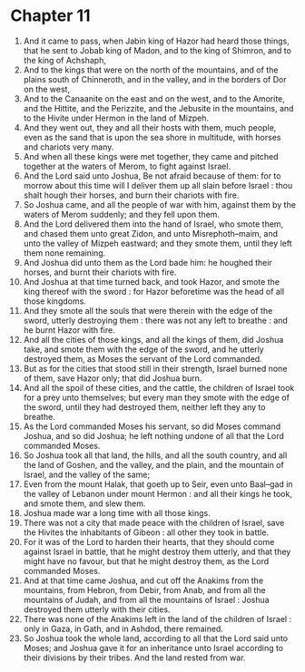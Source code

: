 # Chapter 11

1. And it came to pass, when Jabin king of Hazor had heard those things, that he sent to Jobab king of Madon, and to the king of Shimron, and to the king of Achshaph,
2. And to the kings that were on the north of the mountains, and of the plains south of Chinneroth, and in the valley, and in the borders of Dor on the west,
3. And to the Canaanite on the east and on the west, and to the Amorite, and the Hittite, and the Perizzite, and the Jebusite in the mountains, and to the Hivite under Hermon in the land of Mizpeh.
4. And they went out, they and all their hosts with them, much people, even as the sand that is upon the sea shore in multitude, with horses and chariots very many.
5. And when all these kings were met together, they came and pitched together at the waters of Merom, to fight against Israel.
6. And the Lord said unto Joshua, Be not afraid because of them: for to morrow about this time will I deliver them up all slain before Israel : thou shalt hough their horses, and burn their chariots with fire.
7. So Joshua came, and all the people of war with him, against them by the waters of Merom suddenly; and they fell upon them.
8. And the Lord delivered them into the hand of Israel, who smote them, and chased them unto great Zidon, and unto Misrephoth–maim, and unto the valley of Mizpeh eastward; and they smote them, until they left them none remaining.
9. And Joshua did unto them as the Lord bade him: he houghed their horses, and burnt their chariots with fire.
10. And Joshua at that time turned back, and took Hazor, and smote the king thereof with the sword : for Hazor beforetime was the head of all those kingdoms.
11. And they smote all the souls that were therein with the edge of the sword, utterly destroying them : there was not any left to breathe : and he burnt Hazor with fire.
12. And all the cities of those kings, and all the kings of them, did Joshua take, and smote them with the edge of the sword, and he utterly destroyed them, as Moses the servant of the Lord commanded.
13. But as for the cities that stood still in their strength, Israel burned none of them, save Hazor only; that did Joshua burn.
14. And all the spoil of these cities, and the cattle, the children of Israel took for a prey unto themselves; but every man they smote with the edge of the sword, until they had destroyed them, neither left they any to breathe.
15. As the Lord commanded Moses his servant, so did Moses command Joshua, and so did Joshua; he left nothing undone of all that the Lord commanded Moses.
16. So Joshua took all that land, the hills, and all the south country, and all the land of Goshen, and the valley, and the plain, and the mountain of Israel, and the valley of the same;
17. Even from the mount Halak, that goeth up to Seir, even unto Baal–gad in the valley of Lebanon under mount Hermon : and all their kings he took, and smote them, and slew them.
18. Joshua made war a long time with all those kings.
19. There was not a city that made peace with the children of Israel, save the Hivites the inhabitants of Gibeon : all other they took in battle.
20. For it was of the Lord to harden their hearts, that they should come against Israel in battle, that he might destroy them utterly, and that they might have no favour, but that he might destroy them, as the Lord commanded Moses.
21. And at that time came Joshua, and cut off the Anakims from the mountains, from Hebron, from Debir, from Anab, and from all the mountains of Judah, and from all the mountains of Israel : Joshua destroyed them utterly with their cities.
22. There was none of the Anakims left in the land of the children of Israel : only in Gaza, in Gath, and in Ashdod, there remained.
23. So Joshua took the whole land, according to all that the Lord said unto Moses; and Joshua gave it for an inheritance unto Israel according to their divisions by their tribes. And the land rested from war.

